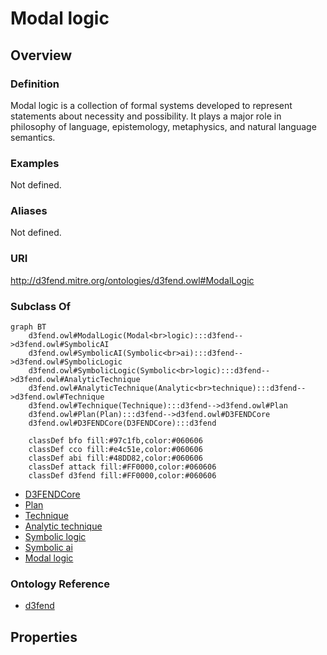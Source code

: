 # Modal logic

## Overview

### Definition
Modal logic is a collection of formal systems developed to represent statements about necessity and possibility. It plays a major role in philosophy of language, epistemology, metaphysics, and natural language semantics.

### Examples
Not defined.

### Aliases
Not defined.

### URI
http://d3fend.mitre.org/ontologies/d3fend.owl#ModalLogic

### Subclass Of
```mermaid
graph BT
    d3fend.owl#ModalLogic(Modal<br>logic):::d3fend-->d3fend.owl#SymbolicAI
    d3fend.owl#SymbolicAI(Symbolic<br>ai):::d3fend-->d3fend.owl#SymbolicLogic
    d3fend.owl#SymbolicLogic(Symbolic<br>logic):::d3fend-->d3fend.owl#AnalyticTechnique
    d3fend.owl#AnalyticTechnique(Analytic<br>technique):::d3fend-->d3fend.owl#Technique
    d3fend.owl#Technique(Technique):::d3fend-->d3fend.owl#Plan
    d3fend.owl#Plan(Plan):::d3fend-->d3fend.owl#D3FENDCore
    d3fend.owl#D3FENDCore(D3FENDCore):::d3fend
    
    classDef bfo fill:#97c1fb,color:#060606
    classDef cco fill:#e4c51e,color:#060606
    classDef abi fill:#48DD82,color:#060606
    classDef attack fill:#FF0000,color:#060606
    classDef d3fend fill:#FF0000,color:#060606
```

- [D3FENDCore](/docs/ontology/reference/model/D3FENDCore/D3FENDCore.md)
- [Plan](/docs/ontology/reference/model/D3FENDCore/Plan/Plan.md)
- [Technique](/docs/ontology/reference/model/D3FENDCore/Plan/Technique/Technique.md)
- [Analytic technique](/docs/ontology/reference/model/D3FENDCore/Plan/Technique/Analytic%20technique/Analytic%20technique.md)
- [Symbolic logic](/docs/ontology/reference/model/D3FENDCore/Plan/Technique/Analytic%20technique/Symbolic%20logic/Symbolic%20logic.md)
- [Symbolic ai](/docs/ontology/reference/model/D3FENDCore/Plan/Technique/Analytic%20technique/Symbolic%20logic/Symbolic%20ai/Symbolic%20ai.md)
- [Modal logic](/docs/ontology/reference/model/D3FENDCore/Plan/Technique/Analytic%20technique/Symbolic%20logic/Symbolic%20ai/Modal%20logic/Modal%20logic.md)


### Ontology Reference
- [d3fend](http://d3fend.mitre.org/ontologies/d3fend.owl#)

## Properties
